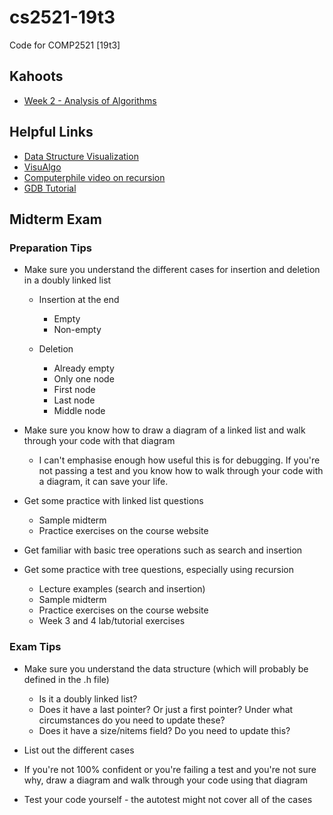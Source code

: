 # cs2521-19t3
Code for COMP2521 [19t3]

## Kahoots
- [Week 2 - Analysis of Algorithms](https://create.kahoot.it/details/comp2521-week-2/955b123d-32b1-47fe-baac-2da8878f4ed5)

## Helpful Links
- [Data Structure Visualization](https://www.cs.usfca.edu/~galles/visualization/Algorithms.html)
- [VisuAlgo](https://visualgo.net/en)
- [Computerphile video on recursion](https://www.youtube.com/watch?v=Mv9NEXX1VHc)
- [GDB Tutorial](https://www.youtube.com/watch?v=bWH-nL7v5F4)

## Midterm Exam

### Preparation Tips
- Make sure you understand the different cases for insertion and deletion in a doubly linked list
  - Insertion at the end
    - Empty
    - Non-empty

  - Deletion
    - Already empty
    - Only one node
    - First node
    - Last node
    - Middle node

- Make sure you know how to draw a diagram of a linked list and walk through your code with that diagram
  - I can't emphasise enough how useful this is for debugging. If you're not passing a test and you know how to walk through your code with a diagram, it can save your life.

- Get some practice with linked list questions
  - Sample midterm
  - Practice exercises on the course website

- Get familiar with basic tree operations such as search and insertion
- Get some practice with tree questions, especially using recursion
  - Lecture examples (search and insertion)
  - Sample midterm
  - Practice exercises on the course website
  - Week 3 and 4 lab/tutorial exercises

### Exam Tips
- Make sure you understand the data structure (which will probably be defined in the .h file)
  - Is it a doubly linked list?
  - Does it have a last pointer? Or just a first pointer? Under what circumstances do you need to update these?
  - Does it have a size/nitems field? Do you need to update this?

- List out the different cases

- If you're not 100% confident or you're failing a test and you're not sure why, draw a diagram and walk through your code using that diagram

- Test your code yourself - the autotest might not cover all of the cases
